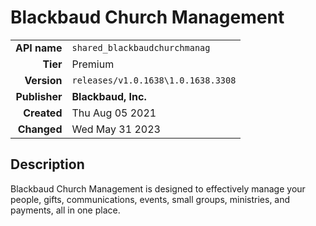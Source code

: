 # Blackbaud Church Management
| | |
|-:|-|
|**API name**|`shared_blackbaudchurchmanag`|
|**Tier**|Premium|
|**Version**|`releases/v1.0.1638\1.0.1638.3308`|
|**Publisher**|**Blackbaud, Inc.**|
|**Created**|Thu Aug 05 2021|
|**Changed**|Wed May 31 2023|

## Description
Blackbaud Church Management is designed to effectively manage your people, gifts, communications, events, small groups, ministries, and payments, all in one place.
